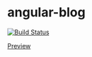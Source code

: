 # angular-blog
[![Build Status](https://travis-ci.org/marczykm/angular-blog.svg?branch=master)](https://travis-ci.org/marczykm/angular-blog)

[Preview](http://awesomethings.pl)
